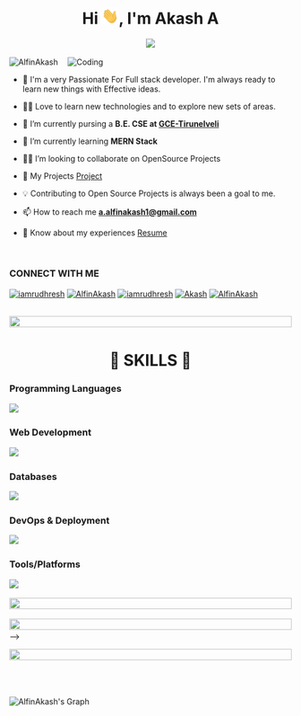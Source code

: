 <h1 align="center">Hi <img src="https://raw.githubusercontent.com/ABSphreak/ABSphreak/master/gifs/Hi.gif" width="30px">, I'm Akash A</h1>
<p align="center">
  <a href="https://github.com/Ratheshan03/readme-typing-svg"><img src="https://readme-typing-svg.herokuapp.com?lines=Computer+Science+Undergraduate;Aspiring+Software+Developer+Engineer;Full+Stack+Web+Developer&center=true&width=500&height=50"></a>
</p>

<!--<h1 align="center">Hi 👋, I'm Akash A</h1>-->

<img align="right" alt="Coding" width="400" src="https://user-images.githubusercontent.com/74038190/229223263-cf2e4b07-2615-4f87-9c38-e37600f8381a.gif">


<p align="left"> <img src="https://komarev.com/ghpvc/?username=AlfinAkash&label=Profile%20views&color=0e75b6&style=flat" alt="AlfinAkash" /> </p>



- 🥋 I'm a very Passionate For Full stack developer. I'm always ready to learn new things with Effective ideas.

- 👨‍💻 Love to learn new technologies and to explore new sets of areas.

- 🔭 I’m currently pursing a **B.E. CSE at [GCE-Tirunelveli](https://www.gcetly.ac.in/)**

- 🌱 I’m currently learning **MERN Stack**
  
- 💭👯 I’m looking to collaborate on OpenSource Projects

- 📝 My Projects [Project](https://alfinakash-project.vercel.app/)

- 💡 Contributing to Open Source Projects is always been a goal to me.

- 📫 How to reach me **a.alfinakash1@gmail.com**
  
- 📄 Know about my experiences [Resume](https://drive.google.com/file/d/1lAh7JhDSINT9q9IoFqGfSg8IEL7G-dYV/view?usp=drivesdk)




<br>
<h3 align="left">CONNECT WITH ME</h3>
<p align="left">
<a href="https://linkedin.com/in/AlfinAkash" target="blank"><img align="center" src="https://raw.githubusercontent.com/rahuldkjain/github-profile-readme-generator/master/src/images/icons/Social/linked-in-alt.svg" alt="iamrudhresh" height="30" width="40" /></a>
<a href="https://x.com/AlfinAkash" target="blank"><img align="center" src="https://raw.githubusercontent.com/rahuldkjain/github-profile-readme-generator/master/src/images/icons/Social/twitter.svg" alt="AlfinAkash" height="30" width="40" /></a>
<a href="https://github.com/AlfinAkash" target="blank"><img align="center" src="https://raw.githubusercontent.com/rahuldkjain/github-profile-readme-generator/master/src/images/icons/Social/github.svg" alt="iamrudhresh" height="30" width="40" /></a>
<a href="https://instagram.com/a.alfinakash" target="blank"><img align="center" src="https://raw.githubusercontent.com/rahuldkjain/github-profile-readme-generator/master/src/images/icons/Social/instagram.svg" alt="Akash" height="30" width="40" /></a>
<a href="https://stackoverflow.com/" target="blank"><img align="center" src="https://raw.githubusercontent.com/rahuldkjain/github-profile-readme-generator/master/src/images/icons/Social/stack-overflow.svg" alt="AlfinAkash" height="30" width="40" /></a>
</p>
<br>

<img src="https://i.imgur.com/dBaSKWF.gif" height="20" width="100%">

<h1 align="center" style="text-decoration: none;">🚀 SKILLS 🚀</h1>


### Programming Languages
<p align="left">
  <a href="https://skillicons.dev">
    <img src="https://skillicons.dev/icons?i=c,cpp,java,python" />
  </a>
</p>

### Web Development
<p align="left">
  <a href="https://skillicons.dev">
    <img src="https://skillicons.dev/icons?i=html,css,sass,tailwind,js,react,nodejs" />
  </a>
</p>

### Databases
<p align="left">
  <a href="https://skillicons.dev">
    <img src="https://skillicons.dev/icons?i=mongodb,mysql" />
  </a>
</p>

### DevOps & Deployment
<p align="left">
  <a href="https://skillicons.dev">
    <img src="https://skillicons.dev/icons?i=aws,linux" />
  </a>
</p>

### Tools/Platforms
<p align="left">
  <a href="https://skillicons.dev">
    <img src="https://skillicons.dev/icons?i=git,github,gitlab,pycharm,vscode,vercel,ubuntu,windows" />
  </a>
</p>

<!------------------------------------------------------------------------------------GITHUB STATS--------------------------------------------------------------------------------------------------->

<img src="https://i.imgur.com/dBaSKWF.gif" height="20" width="100%">











<img src="https://i.imgur.com/dBaSKWF.gif" height="20" width="100%">   -->

<!------------------------------------------------------------------------------------ ARTICLES --------------------------------------------------------------------------------------------------->


<!------------------------------------------------------------------------------------ TROPHY --------------------------------------------------------------------------------------------------->
<img src="https://i.imgur.com/dBaSKWF.gif" height="20" width="100%">


<br><br>
 

<!------------------------------------------------------------------------------------ ARCHIEVEMENTS --------------------------------------------------------------------------------------------------->

<!------------------------------------------------------------------------------------ SNAKE --------------------------------------------------------------------------------------------------->
<!--------------------------------------------------
<picture>
  <source media="(prefers-color-scheme: dark)" srcset="https://raw.githubusercontent.com/platane/platane/output/github-contribution-grid-snake-dark.svg">
  <source media="(prefers-color-scheme: light)" srcset="https://raw.githubusercontent.com/platane/platane/output/github-contribution-grid-snake.svg">
  <img alt="github contribution grid snake animation" src="https://raw.githubusercontent.com/platane/platane/output/github-contribution-grid-snake.svg">
</picture> -->

<!------------------------------------------------------------------------------------ Github Graph --------------------------------------------------------------------------------------------------->

![AlfinAkash's Graph](https://github-readme-activity-graph.vercel.app/graph?username=AlfinAkash&custom_title=%20AlfinAkash's%20GitHub%20Activity%20Graph&bg_color=0D1117&color=7F3FBF&line=7F3FBF&point=7F3FBF&area_color=FFFFFF&title_color=FFFFFF&area=true)


